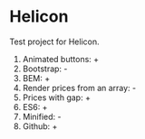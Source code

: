 # Helicon
Test project for Helicon.

1. Animated buttons: +
2. Bootstrap: -
3. BEM: +
4. Render prices from an array: -
5. Prices with gap: +
6. ES6: +
7. Minified: -
8. Github: +
